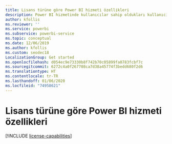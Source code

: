 ```yaml
---
title: Lisans türüne göre Power BI hizmeti özellikleri
description: Power BI hizmetinde kullanıcılar sahip oldukları kullanıcı başına lisans türüne (ücretsiz veya Pro) ve etkileşime girdikleri içeriğin bir Power BI Premium kapasitesine atanıp atanmamasına göre özellikleri tanımlamıştır.
author: kfollis
ms.reviewer: ''
ms.service: powerbi
ms.subservice: powerbi-service
ms.topic: conceptual
ms.date: 12/06/2019
ms.author: kfollis
ms.custom: seodec18
LocalizationGroup: Get started
ms.openlocfilehash: d054ec9e73330b8f742b70c05899fa0783fcbf7c
ms.sourcegitcommit: 6272c4a0f267708ca7d38a45774f3bedd680f2d6
ms.translationtype: HT
ms.contentlocale: tr-TR
ms.lasthandoff: 01/06/2020
ms.locfileid: "74958621"
---
```

# <a name="power-bi-service-features-by-license-type"></a>Lisans türüne göre Power BI hizmeti özellikleri

[!INCLUDE [license-capabilities](includes/license-capabilities.md)]
